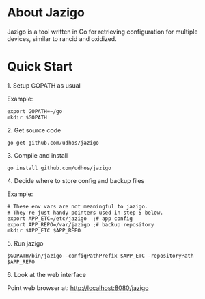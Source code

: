 About Jazigo
=============

Jazigo is a tool written in Go for retrieving configuration for multiple devices, similar to rancid and oxidized.

Quick Start
===========

1\. Setup GOPATH as usual

Example:

    export GOPATH=~/go
    mkdir $GOPATH

2\. Get source code

`go get github.com/udhos/jazigo`

3\. Compile and install

`go install github.com/udhos/jazigo`

4\. Decide where to store config and backup files

Example:

    # These env vars are not meaningful to jazigo.
    # They're just handy pointers used in step 5 below.
    export APP_ETC=/etc/jazigo  ;# app config
    export APP_REPO=/var/jazigo ;# backup repository
    mkdir $APP_ETC $APP_REPO

5\. Run jazigo

`$GOPATH/bin/jazigo -configPathPrefix $APP_ETC -repositoryPath $APP_REPO`

6\. Look at the web interface

Point web browser at: [http://localhost:8080/jazigo](http://localhost:8080/jazigo)
